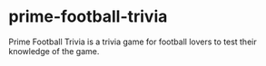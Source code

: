 # prime-football-trivia
Prime Football Trivia is a trivia game for football lovers to test their knowledge of the game.
